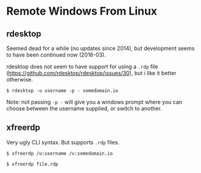 # Remote Windows From Linux

## rdesktop

Seemed dead for a while (no updates since 2014), but development seems
to have been continued now (2016-03).

rdesktop does not seem to have support for using a `.rdp` file
(<https://github.com/rdesktop/rdesktop/issues/30>), but i like it
better otherwise.

```
$ rdesktop -u username -p - somedomain.io
```

Note: not passing `-p -` will give you a windows prompt where you can choose between the username
supplied, or switch to another.

## xfreerdp

Very ugly CLI syntax. But supports `.rdp` files.

```
$ xfreerdp /u:username /v:somedomain.io
```

```
$ xfreerdp file.rdp
```

